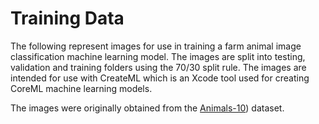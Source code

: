 # Training Data

The following represent images for use in training a farm animal image classification machine learning model. The images are split into testing, validation and training folders using the 70/30 split rule. The images are intended for use with CreateML which is an Xcode tool used for creating CoreML machine learning models. 

The images were originally obtained from the [Animals-10](https://www.kaggle.com/datasets/alessiocorrado99/animals10)) dataset.
